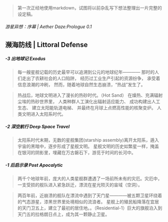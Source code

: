> 第一次正经地使用markdown，试图将以前杂乱写下想法整理出一片完整的设定稿。

###### 游星异想：序幕 | Aether Daze:Prologue 0.1
## 濒海防线 | Littoral Defense

##### -3 出地球记 Exodus
> 每一艘星舰记载的历史最早可以追溯到公元的地球纪年————
那时的人们走出了农耕社会的人口陷阱，
经历过工业生产引起的资源纷争，
承受着信息浪潮的冲刷，
然而，随着地球自然生态崩溃，“热战”发生了。

> 热战后，地球文明进入了漫长的热砂时代。（Hot Sand）
在燥热、充满辐射尘埃的热砂世界里，
人类种群人工演化出辐射适应能力、
成功构建出人工生态、
建立太阳能轨道电梯、
并最终在月球上点燃高性能的核聚变炉。
人类文明进入太阳系时代。

##### -2 深空航行 Deep Space Travel
> 太阳系时代末期，无数的星舰集团(starship assembly)离开太阳系，遁入宇宙的黑暗中，逐步形成了星舰文明。
星舰文明的历史如繁星一样，掩盖在银河的阴影里，埋藏在万古磐石下，游觅于时间的长河中。

##### -1 后启示录 Post Apocalytic
> 两千个地球年前，庞大的人类星舰群遭遇了一场前所未有的灾厄。灾厄中，一支受损的舰队进入紧急跃迁，漂流在星光陨灭的宙域（空洞）。

> 两百年前，近崩溃的舰队在漂流中遇到了天门星————被五颗卫星环绕着的气态游星，漆黑世界里处境相似的流浪者。
星舰上的殖民船降落在宜居的天门卫五上，建立了最初的居住地。。（Residential-1）巨大的旗舰泊入到天门五的拉格朗日点上，成为其一颗静止卫星。
